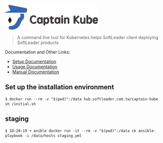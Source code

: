 ![](./docs/captainkube-01.svg)

> A command line tool for Kubernetes helps SoftLeader client deploying SoftLeader products

Documentation and Other Links:

- [Setup Documentation](https://github.com/softleader/captain-kube/wiki/Installation)
- [Usage Documentation](https://github.com/softleader/captain-kube/wiki/Getting-Started)
- [Manual Documentation](./docs/man/ckube.md)


## Set up the installation environment

```
$ docker run --rm -v "$(pwd)":/data hub.softleader.com.tw/captain-kube sh /initial.sh
```

## staging

```
$ 18:28:19 ➜ anible docker run -it --rm -v "$(pwd)":/data ck ansible-playbook -i /data/hosts staging.yml
```